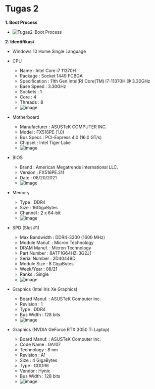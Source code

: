 # Tugas 2
**1. Boot Process**
- ![Tugas2-Boot Process](https://github.com/DimasIvandaFauzi/SysOP24-3123521022/assets/160553968/df192f02-7fd9-456f-8ce0-e79b8f5ff7b4)
   
**2. Identifikasi**
- Windows 10 Home Single Language
- CPU
   - Name : Intel Core i7 11370H
   - Package : Socket 1449 FCBGA
   - Specification : 11th Gen Intel(R) Core(TM) i7-11370H @ 3.30GHz
   - Base Speed : 3.30GHz
   - Sockets : 1
   - Core : 4
   - Threads : 8
   - ![image](https://github.com/DimasIvandaFauzi/SysOP24-3123521022/assets/160553968/178f9f7c-cf3e-4056-b714-a9ce5602dd21)

     
- Motherboard
   - Manufacturer : ASUSTeK COMPUTER INC.
   - Model : FX516PE (1.0)
   - Bus Specs : PCI-Express 4.0 (16.0 GT/s)
   - Chipset : Intel Tiger Lake
   - ![image](https://github.com/DimasIvandaFauzi/SysOP24-3123521022/assets/160553968/e8db1df2-a4ec-44e4-a028-d1698db058ea)

     
- BIOS
   - Brand : American Megatrends International LLC.
   - Version : FX516PE.311
   - Date : 08/20/2021
   - ![image](https://github.com/DimasIvandaFauzi/SysOP24-3123521022/assets/160553968/bfdf998f-3b74-494c-a445-8054e0c134d6)

     
- Memory
   - Type : DDR4
   - Size : 16GigaBytes
   - Channel : 2 x 64-bit
   - ![image](https://github.com/DimasIvandaFauzi/SysOP24-3123521022/assets/160553968/7a6b64f6-6d28-4c54-9380-5914cade27dc)

     
- SPD (Slot #1)
   - Max Bandwidth : DDR4-3200 (1600 MHz)
   - Module Manuf. : Micron Technology
   - DRAM Manuf. : Micron Technology
   - Part Number : 8ATF1G64HZ-3G2J1
   - Serial Number : 2D40449D
   - Module Size : 8 GigaBytes
   - Week/Year : 08/21
   - Ranks : Single
   - ![image](https://github.com/DimasIvandaFauzi/SysOP24-3123521022/assets/160553968/db37c492-9c8c-4bda-8bfc-6b87fe8b9bcf)

   
- Graphics (Intel Iris Xe Graphics)
   - Board Manuf. : ASUSTeK Computer Inc.
   - Revision : 1
   - Type : DDR4
   - Bus Width : 128 bits
   - ![image](https://github.com/DimasIvandaFauzi/SysOP24-3123521022/assets/160553968/a756a1e3-c2e8-417a-9bd2-497fa43057a3)


- Graphics (NVDIA GeForce RTX 3050 Ti Laptop)
  - Board Manuf. : ASUSTeK Computer Inc.
  - Code Name : GA107
  - Technology : 8 nm
  - Revision : A1
  - Size : 4 GigaBytes
  - Type : GDDR6
  - Vendor : Hynix
  - Bus Width : 128 bits
  - ![image](https://github.com/DimasIvandaFauzi/SysOP24-3123521022/assets/160553968/285ad3ae-cef1-455b-95e6-2506270ebf9c)
#
